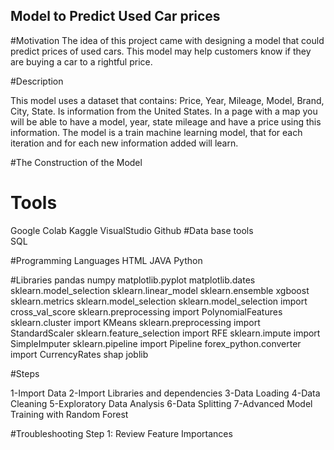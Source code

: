 ## Model to Predict Used Car prices

#Motivation
The idea of this project came with designing a model that could predict prices of used cars. This model may help customers know if they are buying a car to a rightful price. 

#Description

This model uses a dataset that contains: Price, Year, Mileage, Model, Brand, City, State. 
Is information from the United States.
In a page with a map you will be able to have a model, year, state mileage and have a price using this information. 
The model is a train machine learning model, that for each iteration and for each new information added will learn. 

#The Construction of the Model
# Tools
  Google Colab
  Kaggle
  VisualStudio
  Github
#Data base tools  
  SQL

#Programming Languages
 HTML
 JAVA
 Python

 #Libraries
pandas
numpy 
matplotlib.pyplot 
matplotlib.dates 
sklearn.model_selection
sklearn.linear_model
sklearn.ensemble
xgboost 
sklearn.metrics
sklearn.model_selection 
sklearn.model_selection import cross_val_score
sklearn.preprocessing import PolynomialFeatures
sklearn.cluster import KMeans
sklearn.preprocessing import StandardScaler
sklearn.feature_selection import RFE
sklearn.impute import SimpleImputer
sklearn.pipeline import Pipeline
forex_python.converter import CurrencyRates
shap
joblib

 
 #Steps

 1-Import Data
 2-Import Libraries and dependencies
 3-Data Loading
 4-Data Cleaning
 5-Exploratory Data Analysis
 6-Data Splitting
 7-Advanced Model Training with Random Forest
 

#Troubleshooting
Step 1: Review Feature Importances
 
 
